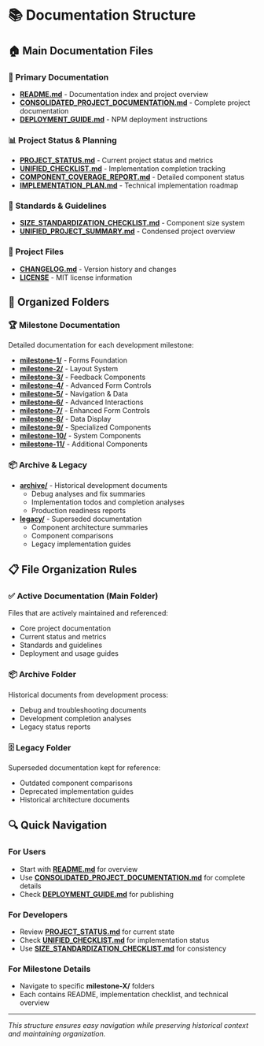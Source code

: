 # 📚 Documentation Structure

## 🏠 Main Documentation Files

### 📖 Primary Documentation
- **[README.md](README.md)** - Documentation index and project overview
- **[CONSOLIDATED_PROJECT_DOCUMENTATION.md](CONSOLIDATED_PROJECT_DOCUMENTATION.md)** - Complete project documentation
- **[DEPLOYMENT_GUIDE.md](DEPLOYMENT_GUIDE.md)** - NPM deployment instructions

### 📊 Project Status & Planning
- **[PROJECT_STATUS.md](PROJECT_STATUS.md)** - Current project status and metrics
- **[UNIFIED_CHECKLIST.md](UNIFIED_CHECKLIST.md)** - Implementation completion tracking
- **[COMPONENT_COVERAGE_REPORT.md](COMPONENT_COVERAGE_REPORT.md)** - Detailed component status
- **[IMPLEMENTATION_PLAN.md](IMPLEMENTATION_PLAN.md)** - Technical implementation roadmap

### 📏 Standards & Guidelines
- **[SIZE_STANDARDIZATION_CHECKLIST.md](SIZE_STANDARDIZATION_CHECKLIST.md)** - Component size system
- **[UNIFIED_PROJECT_SUMMARY.md](UNIFIED_PROJECT_SUMMARY.md)** - Condensed project overview

### 📝 Project Files
- **[CHANGELOG.md](CHANGELOG.md)** - Version history and changes
- **[LICENSE](LICENSE)** - MIT license information

## 📁 Organized Folders

### 🏆 Milestone Documentation
Detailed documentation for each development milestone:
- **[milestone-1/](milestone-1/)** - Forms Foundation
- **[milestone-2/](milestone-2/)** - Layout System  
- **[milestone-3/](milestone-3/)** - Feedback Components
- **[milestone-4/](milestone-4/)** - Advanced Form Controls
- **[milestone-5/](milestone-5/)** - Navigation & Data
- **[milestone-6/](milestone-6/)** - Advanced Interactions
- **[milestone-7/](milestone-7/)** - Enhanced Form Controls
- **[milestone-8/](milestone-8/)** - Data Display
- **[milestone-9/](milestone-9/)** - Specialized Components
- **[milestone-10/](milestone-10/)** - System Components
- **[milestone-11/](milestone-11/)** - Additional Components

### 📦 Archive & Legacy
- **[archive/](archive/)** - Historical development documents
  - Debug analyses and fix summaries
  - Implementation todos and completion analyses
  - Production readiness reports
- **[legacy/](legacy/)** - Superseded documentation
  - Component architecture summaries
  - Component comparisons
  - Legacy implementation guides

## 📋 File Organization Rules

### ✅ Active Documentation (Main Folder)
Files that are actively maintained and referenced:
- Core project documentation
- Current status and metrics
- Standards and guidelines
- Deployment and usage guides

### 📦 Archive Folder
Historical documents from development process:
- Debug and troubleshooting documents
- Development completion analyses
- Legacy status reports

### 🗄️ Legacy Folder  
Superseded documentation kept for reference:
- Outdated component comparisons
- Deprecated implementation guides
- Historical architecture documents

## 🔍 Quick Navigation

### For Users
- Start with **[README.md](README.md)** for overview
- Use **[CONSOLIDATED_PROJECT_DOCUMENTATION.md](CONSOLIDATED_PROJECT_DOCUMENTATION.md)** for complete details
- Check **[DEPLOYMENT_GUIDE.md](DEPLOYMENT_GUIDE.md)** for publishing

### For Developers
- Review **[PROJECT_STATUS.md](PROJECT_STATUS.md)** for current state
- Check **[UNIFIED_CHECKLIST.md](UNIFIED_CHECKLIST.md)** for implementation status  
- Use **[SIZE_STANDARDIZATION_CHECKLIST.md](SIZE_STANDARDIZATION_CHECKLIST.md)** for consistency

### For Milestone Details
- Navigate to specific **milestone-X/** folders
- Each contains README, implementation checklist, and technical overview

---

*This structure ensures easy navigation while preserving historical context and maintaining organization.*
